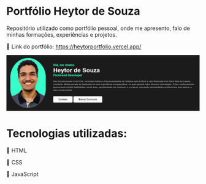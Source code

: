 # Portfólio Heytor de Souza

Repositório utilizado como portfólio pessoal, onde me apresento, falo de minhas formações, experiências e projetos.

📍 Link do portfólio: https://heytorportfolio.vercel.app/

<div align="center">
  <img src="https://raw.githubusercontent.com/Heytordesouza/portfolio/main/assets/sobre.png?token=GHSAT0AAAAAACCEQFK3WXB6LR4LYRSORJIAZLGGYBA" width="900px" />
</div>

# Tecnologias utilizadas:

📍 HTML

📍 CSS

📍 JavaScript
